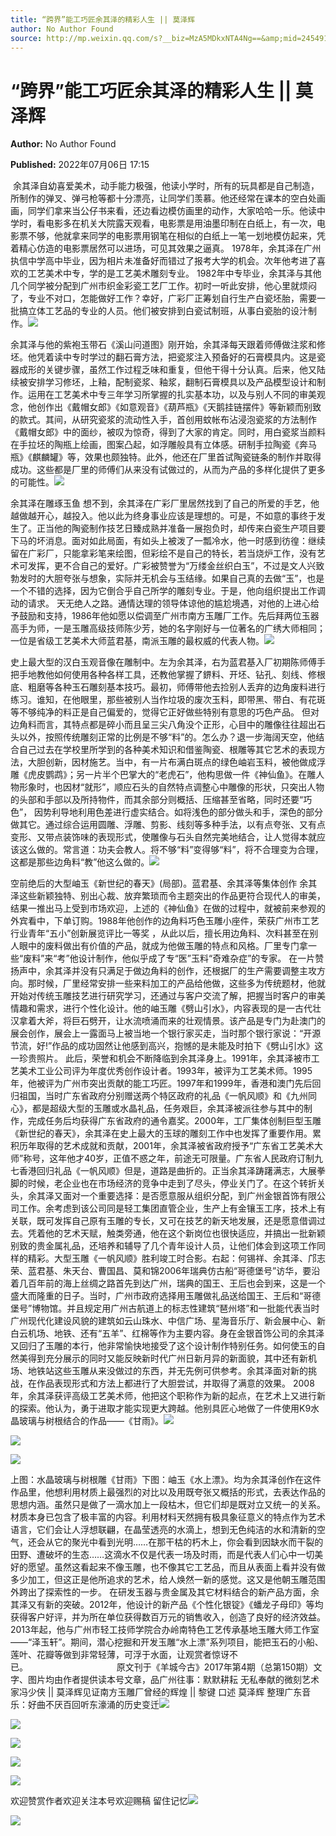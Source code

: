 ```yaml
---
title: “跨界”能工巧匠余其泽的精彩人生 || 莫泽辉
author: No Author Found
source: http://mp.weixin.qq.com/s?__biz=MzA5MDkxNTA4Ng==&amp;mid=2454912417&amp;idx=1&amp;sn=4e195294b26f0d2252a5d3454c19de8d&amp;chksm=87a235c0b0d5bcd6db5ceed962572201a0369c69776e8021a349e79ddef999f1c7941861a58e&poc_token=HJ_Do2ejHyO-wNZGG8Q1S8FdPgy1YBBEob-nUEme
---
```


# “跨界”能工巧匠余其泽的精彩人生 || 莫泽辉

**Author:** No Author Found

**Published:** 2022年07月06日 17:15

 余其泽自幼喜爱美术，动手能力极强，他读小学时，所有的玩具都是自己制造，所制作的弹叉、弹弓枪等都十分漂亮，让同学们羡慕。他还经常在课本的空白处画画，同学们拿来当公仔书来看，还边看边模仿画里的动作，大家哈哈一乐。他读中学时，看电影多在机关大院露天观看，电影票是用油墨印制在白纸上，有一次，电影票不够，他就拿来同学的电影票用钢笔在相似的白纸上一笔一划地模仿起来，凭着精心仿造的电影票居然可以进场，可见其效果之逼真。 1978年，余其泽在广州执信中学高中毕业，因为相片未准备好而错过了报考大学的机会。次年他考进了喜欢的工艺美术中专，学的是工艺美术雕刻专业。 1982年中专毕业，余其泽与其他几个同学被分配到广州市织金彩瓷工艺厂工作。初时一听此安排，他心里就烦闷了，专业不对口，怎能做好工作？幸好，广彩厂正筹划自行生产白瓷坯胎，需要一批搞立体工艺品的专业的人员。他们被安排到白瓷试制班，从事白瓷胎的设汁制作。![](https://mmbiz.qpic.cn/mmbiz_jpg/PJWG74pLsMayvR1AyLpp1OwsWXJhmAMu6hEnyJ4hyVxh2jeFxNGwngJfdXCj1cuXFPwvvJjPH1NhDydQF15CRA/640?wx_fmt=jpeg)

余其泽与他的紫袍玉带石《溪山问道图》刚开始，余其泽每天跟着师傅做注浆和修坯。他凭着读中专时学过的翻石膏方法，把瓷浆注入预备好的石膏模具内。这是瓷器成形的关键步骤，虽然工作过程乏味和重复，但他干得十分认真。后来，他又陆续被安排学习修坯，上釉，配制瓷浆、釉浆，翻制石膏模具以及产品模型设计和制作。运用在工艺美术中专三年学习所掌握的扎实基本功，以及与别人不同的审美观念，他创作出《戴帽女郎》《如意观音》《葫芦瓶》《天鹅挂链摆件》等新颖而别致的款式。其间，从研究瓷浆的流动性入手，首创用蚊帐布沾浸泡瓷浆的方法制作《戴帽女郎》中的面纱，被叹为惊奇，得到了大家的肯定。同时，用白瓷浆当颜料在手拉坯的陶瓶上绘画，图案凸起，如浮雕般具有立体感。研制手拉陶瓷《奔马瓶》《麒麟罐》等，效果也颇独特。此外，他还在厂里首试陶瓷链条的制作并取得成功。这些都是厂里的师傅们从来没有试做过的，从而为产品的多样化提供了更多的可能性。![](https://mmbiz.qpic.cn/mmbiz_jpg/PJWG74pLsMa9QCBceiburdNwoZG7YMccyQhiaGzxcwTDNhgrb2knZHRZzDpTs2TBE60HUQTOIALiaqwbZFIPpHQbA/640)

余其泽在雕琢玉鱼 想不到，余其泽在广彩厂里居然找到了自己的所爱的手艺，他越做越开心，越投入。他以此为终身事业应该是理想的。可是，不如意的事终于发生了。正当他的陶瓷制作技艺日臻成熟并准备一展抱负时，却传来白瓷生产项目要下马的坏消息。面对如此局面，有如头上被泼了一瓢冷水，他一时感到彷徨：继续留在广彩厂，只能拿彩笔来绘图，但彩绘不是自己的特长，若当烧炉工作，没有艺术可发挥，更不合自己的爱好。广彩被赞誉为“万缕金丝织白玉”，不过是文人兴致勃发时的大胆夸张与想象，实际并无机会与玉结缘。如果自己真的去做“玉”，也是一个不错的选择，因为它倒合乎自己所学的雕刻专业。于是，他向组织提出工作调动的请求。 天无绝人之路。通情达理的领导体谅他的尴尬境遇，对他的上进心给予鼓励和支持，1986年他如愿以偿调至广州市南方玉雕厂工作。先后拜两位玉器高手为师，一是玉雕高级技师陈少芳，她的名字刚好与一位著名的广绣大师相同；一位是省级工艺美术大师蓝君基，南派玉雕的最权威的代表人物。![](https://mmbiz.qpic.cn/mmbiz_jpg/PJWG74pLsMa9QCBceiburdNwoZG7YMccye5OwygTGuqwO1zAzrSFhdnnFOu3ic4hsA81iadqcgianWbr9CiahsFsTjQ/640)

史上最大型的汉白玉观音像在雕制中。左为余其泽，右为蓝君基入厂初期陈师傅手把手地教他如何使用各种各样工具，还教他掌握了鎅料、开坯、钻孔、刻线、修根底、粗磨等各种玉石雕刻基本技巧。最初，师傅带他去捡别人丢弃的边角废料进行练习。谁知，在他眼里，那些被别人当作垃圾的废次玉料，即带黑、带白、有花斑等不够纯净的料正是自己偏爱的，觉得它正好做些特别有意思的巧色产品。 但对边角料而言，其特点都是碎小而且呈三尖八角没个正形，心目中的雕像往往超出石头以外，按照传统雕刻正常的比例是不够“料”的。怎么办？退一步海阔天空，他结合自己过去在学校里所学到的各种美术知识和借鉴陶瓷、根雕等其它艺术的表现方法，大胆创新，因材施艺。当中，有一片布满白斑点的绿色岫岩玉料，被他做成浮雕《虎皮鹦鹉》；另一片半个巴掌大的“老虎石”，他构思做一件《神仙鱼》。在雕人物形象时，也因材“就形”，顺应石头的自然特点调整心中雕像的形状，只突出人物的头部和手部以及所持物件，而其余部分则概括、压缩甚至省略，同时还要“巧色”， 因势利导地利用色差进行虚实结合。如将浅色的部分做头和手，深色的部分做其它。通过综合运用圆雕、浮雕、剪影、线刻等多种手法，以有点夸张、又有点变形、又带点装饰味的表现形式，使雕像与石头自然完美地结合，让人觉得本就应该这么做的。常言道：功夫会教人。将不够“料”变得够“料”，将不合理变为合理，这都是那些边角料“教”他这么做的。![](https://mmbiz.qpic.cn/mmbiz_jpg/PJWG74pLsMa9QCBceiburdNwoZG7YMccyjD92jgXFozfNK2jqYsN76azOQFWyAHMydwXbicKNBF3d7Y5XLWicNXJg/640)

空前绝后的大型岫玉《新世纪的春天》(局部)。蓝君基、余其泽等集体创作 余其泽这些新颖独特、别出心裁、放弃繁琐而令主题突出的作品更符合现代人的审美，结果一推出马上受到市场欢迎，上述的《神仙鱼》在做的过程中，就被前来参观的外宾看中，下单订购。1988年他创作的边角料巧色玉雕小座件，荣获广州市工艺行业青年“五小”创新展览评比一等奖 ，从此以后，擅长用边角料、次料甚至在别人眼中的废料做出有价值的产品，就成为他做玉雕的特点和风格。厂里专门拿一些“废料”来“考”他设计制作，他似乎成了专“医”玉料“奇难杂症”的专家。 在一片赞扬声中，余其泽并没有只满足于做边角料的创作，还根据厂的生产需要调整主攻方向。那时候，厂里经常安排一些来料加工的产品给他做，这些多为传统题材，他就开始对传统玉雕技艺进行研究学习，还通过与客户交流了解，把握当时客户的审美情趣和需求，进行个性化设计。他的岫玉雕《劈山引水》，内容表现的是一古代壮汉拿着大斧，将巨石劈开，让水流喷涌而来的壮观情景。该产品是专门为赴澳门的展会创作，展会上一露面马上被当地一个银行家买走，当时那个银行家说：“开源节流，好!”作品的成功固然让他感到高兴，抱憾的是未能及时拍下《劈山引水》这一珍贵照片。 此后，荣誉和机会不断降临到余其泽身上。1991年，余其泽被市工艺美术工业公司评为年度优秀创作设计者。1993年，被评为工艺美术师。1995年，他被评为广州市突出贡献的能工巧匠。1997年和1999年，香港和澳门先后回归祖国，当时广东省政府分别赠送两个特区政府的礼品《一帆风顺》和《九州同心》，都是超级大型的玉雕或水晶礼品，任务艰巨，余其泽被派往参与其中的制作，完成任务后均获得广东省政府的通令嘉奖。2000年，工厂集体创制巨型玉雕《新世纪的春天》，余其泽在史上最大的玉球的雕刻工作中也发挥了重要作用。累积历年取得的艺术成就和贡献，2001年，余其泽被省政府授予“广东省工艺美术大师”称号，这年他才40岁，正值不惑之年，前途无可限量。广东省人民政府订制九七香港回归礼品《一帆风顺》但是，道路是曲折的。正当余其泽踌躇满志，大展拳脚的时候，老企业也在市场经济的竞争中走到了尽头，停业关门了。在这个转折关头，余其泽又面对一个重要选择：是否愿意服从组织分配，到广州金银首饰有限公司工作。余考虑到该公司同是轻工集团直管企业，生产上有金镶玉工序，技术上有关联，既可发挥自己原有玉雕的专长，又可在技艺的新天地发展，还是愿意借调过去。凭着他的艺术天赋，触类旁通，他在这个新岗位也很快适应，并搞出一批新颖别致的贵金属礼品，还培养和辅导了几个青年设计人员，让他们体会到这项工作同样的精彩。大型玉雕《一帆风顺》胜利竣工时合影。右起：何锡祥、余其泽、邝志荣、蓝君基、朱天台、曹国昌、莫和锦2006年瑞典仿古船“哥德堡号”访华，要沿着几百年前的海上丝绸之路首先到达广州，瑞典的国王、王后也会到来，这是一个盛大而隆重的日子。当时，广州市政府选择用玉雕做礼品送给国王、王后和“哥德堡号”博物馆。并且规定用广州古航道上的标志性建筑“琶州塔”和一批能代表当时广州现代化建设风貌的建筑如云山珠水、中信广场、星海音乐厅、新会展中心、新白云机场、地铁、还有“五羊”、红棉等作为主要内容。身在金银首饰公司的余其泽又回归了玉雕的本行，他非常愉快地接受了这个设计制作特别任务。如何使玉的自然美得到充分展示的同时又能反映新时代广州日新月异的新面貌，其中还有新机场、地铁站这些玉雕从来没做过的东西，并无先例可供参考。余其泽面对新的挑战，在作品表现形式和方法上都进行了大胆尝试，并取得了满意的效果。 2008年，余其泽获评高级工艺美术师，他把这个职称作为新的起点，在艺术上又进行新的探索。他认为，勇于进取才能实现更大跨越。他别具匠心地做了一件使用K9水晶玻璃与树根结合的作品——《甘雨》。![](https://mmbiz.qpic.cn/mmbiz_jpg/PJWG74pLsMa9QCBceiburdNwoZG7YMccytK6T2hPAuNWp2QhyVocmI5l6ZfeOOQ39qKxNIEALMKUTsVs9sDtcicQ/640)

![](https://mmbiz.qpic.cn/mmbiz_jpg/PJWG74pLsMa9QCBceiburdNwoZG7YMccyYfFiblG8edXxbKNHbBBUScCfjz8qXN5icxibhbcJrMdmovI7Xp60ft4jg/640)

![](https://mmbiz.qpic.cn/mmbiz_jpg/PJWG74pLsMa9QCBceiburdNwoZG7YMccy7g6RNhzIxz092e3LGGBRHoicuKT0miaQ4zLCEg1FyT3rfcbIa5ic01urA/640)

上图：水晶玻璃与树根雕《甘雨》下图：岫玉《水上漂》。均为余其泽创作在这件作品里，他想利用材质上最强烈的对比以及用既夸张又概括的形式，去表达作品的思想内涵。虽然只是做了一滴水加上一段枯木，但它们却是既对立又统一的关系。材质本身已包含了极丰富的内容。利用材料天然拥有极具象征意义的特点作为艺术语言，它们会让人浮想联翩，在晶莹透亮的水滴上，想到无色纯洁的水和清新的空气，还会从它的聚光中看到光明……在那干枯的朽木上，你会看到因缺水而干裂的田野、遭破坏的生态……这滴水不仅是代表一场及时雨，而是代表人们心中一切美好的愿望。虽然这看起来不像玉雕，也不像其它工艺品，而且从表面上看并没有做多少加工，但这正是他所追求的艺术，给人焕然一新的感觉。这又是他朝玉雕范围外跨出了探索性的一步。 在研发玉器与贵金属及其它材料结合的新产品方面，余其泽又有新的突破。2012年，他设计的新产品《个性化银锭》《蟠龙子母印》等均获得客户好评，并为所在单位获得数百万元的销售收入，创造了良好的经济效益。2013年起，他与广州市轻工技师学院合办岭南特色工艺传承基地玉雕大师工作室——“泽玉轩”。期间，潜心挖掘和开发玉雕“水上漂”系列项目，能把玉石的小船、莲叶、花瓣等做到非常轻薄，可浮于水面，让观赏者惊讶不已。                                    原文刊于《羊城今古》2017年第4期（总第150期）文字、图片均由作者提供读本号文章，品广州往事：默默耕耘 无私奉献的微刻艺术家冯少侠 || 莫泽辉见证南方玉雕厂曾经的辉煌 || 黎键 口述 莫泽辉 整理广东音乐：好曲不厌百回听东濠涌的历史变迁![](https://mmbiz.qpic.cn/mmbiz_jpg/PJWG74pLsMa9QCBceiburdNwoZG7YMccy6sFxjtNe0rBfBAZWaUtREbbWZbCeLNYu4YkbXfkG7hjic9wL429wZeg/640)

![](https://mmbiz.qpic.cn/mmbiz_png/Ljib4So7yuWiaWlfQkMQWWqGTy6Gicia1xD6beiaMI3FiaxTAj0rwIETagOANovWBMeC4P5WsoK13mia8qFD3JwkRic4oQ/640?wx_fmt=png)

![](https://mmbiz.qpic.cn/mmbiz_jpg/PJWG74pLsMa9QCBceiburdNwoZG7YMccyAlxtcAtBJYo7m0HV5I8JJ49EewLneXBicnOBg1XtqTYicTTjryYlqRrw/640)

![](https://mmbiz.qpic.cn/mmbiz_gif/PJWG74pLsMayvR1AyLpp1OwsWXJhmAMusfs1pQabdPdhBk4997RJ6orCd8NJIkE6QtgAQLO9aEydzZrVqqk7ew/640?wx_fmt=gif)

![](https://mmbiz.qpic.cn/mmbiz_gif/PJWG74pLsMY4kze1RswORlwIruFfBicEYeomLV8Tjs3AO8zO5OIk2usXQ2wZOicfrAxou4MXF2OLDPUcfQiafn3SA/640?wx_fmt=gif)



欢迎赞赏作者欢迎关注本号欢迎赐稿 留住记忆![](https://mmbiz.qpic.cn/mmbiz_jpg/PJWG74pLsMYIJJUQccw79WSaTznfDVpx8TiaUKE5Pdh2uRECU6j0SImPz5cJeAxia28Jib9TTZg0pYRXTzPckWBxg/640?wx_fmt=jpeg)

![](https://mmbiz.qpic.cn/mmbiz_png/PJWG74pLsMbxzxSWsbSxWa401icEeDUWiawxAxbdgTq3LmtribGicfmgEgabFONInhdrQRwY9Y4pmxRGlAoaQAaMDA/640?wx_fmt=png)



